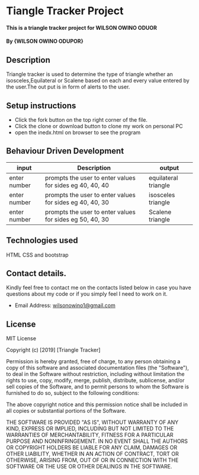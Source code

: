 # Tiangle Tracker Project
#### This is a triangle tracker project for WILSON OWINO ODUOR
#### By {WILSON OWINO ODUPOR}

## Description
Triangle tracker is used to determine the type of triangle whether an isosceles,Equilateral or Scalene based on each and every value entered by the user.The out put is in form of alerts to the user.
## Setup instructions
  * Click the fork button on the top right corner of the file.
  * Click the clone or download button to clone my work on personal PC
  * open the inedx.html on browser to see the program

## Behaviour Driven Development
  | input     | Description | output |
  | --------- | ----------- | ------ |
  | enter number | prompts the user to enter values for sides eg 40, 40, 40 | equilateral triangle |
  | enter number | prompts the user to enter values for sides eg 40, 40, 30 | isosceles triangle |
  | enter number | prompts the user to enter values for sides eg 50, 40, 30 | Scalene triangle |



## Technologies used
HTML CSS and bootstrap
## Contact details.
Kindly feel free to contact me on the contacts listed below in case you have questions about my code or if you simply feel I need to work on it.
* Email Address: wilsonowino1@gmail.com
## License
MIT License

Copyright (c) [2019] [Triangle Tracker]

Permission is hereby granted, free of charge, to any person obtaining a copy
of this software and associated documentation files (the "Software"), to deal
in the Software without restriction, including without limitation the rights
to use, copy, modify, merge, publish, distribute, sublicense, and/or sell
copies of the Software, and to permit persons to whom the Software is
furnished to do so, subject to the following conditions:

The above copyright notice and this permission notice shall be included in all
copies or substantial portions of the Software.

THE SOFTWARE IS PROVIDED "AS IS", WITHOUT WARRANTY OF ANY KIND, EXPRESS OR
IMPLIED, INCLUDING BUT NOT LIMITED TO THE WARRANTIES OF MERCHANTABILITY,
FITNESS FOR A PARTICULAR PURPOSE AND NONINFRINGEMENT. IN NO EVENT SHALL THE
AUTHORS OR COPYRIGHT HOLDERS BE LIABLE FOR ANY CLAIM, DAMAGES OR OTHER
LIABILITY, WHETHER IN AN ACTION OF CONTRACT, TORT OR OTHERWISE, ARISING FROM,
OUT OF OR IN CONNECTION WITH THE SOFTWARE OR THE USE OR OTHER DEALINGS IN THE
SOFTWARE.
